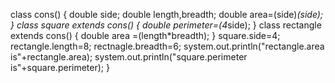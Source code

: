 class cons()
{
double side;
double length,breadth;
double area=(side)*(side);
}
class square extends cons()
{
double perimeter=(4*side);
}
class rectangle extends cons()
{
double area =(length*breadth);
}
square.side=4;
rectangle.length=8;
rectnagle.breadth=6;
system.out.println("rectangle.area is"+rectangle.area);
system.out.println("square.perimeter is"+square.perimeter);
}
